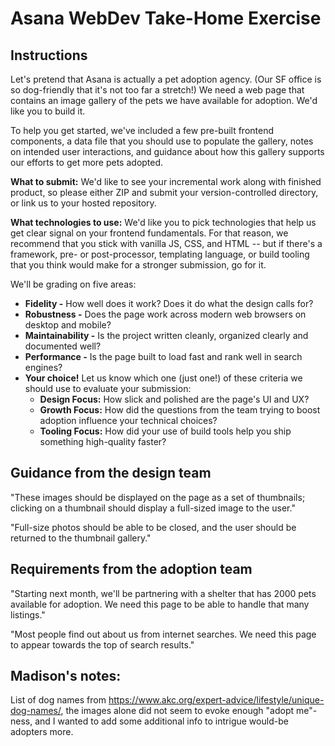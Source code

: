 # Asana WebDev Take-Home Exercise

## Instructions

Let's pretend that Asana is actually a pet adoption agency. (Our SF office is so dog-friendly that it's not too far a stretch!) We need a web page that contains an image gallery of the pets we have available for adoption. We'd like you to build it.

To help you get started, we've included a few pre-built frontend components, a data file that you should use to populate the gallery, notes on intended user interactions, and guidance about how this gallery supports our efforts to get more pets adopted.

**What to submit:** We'd like to see your incremental work along with finished product, so please either ZIP and submit your version-controlled directory, or link us to your hosted repository.

**What technologies to use:** We'd like you to pick technologies that help us get clear signal on your frontend fundamentals. For that reason, we recommend that you stick with vanilla JS, CSS, and HTML -- but if there's a framework, pre- or post-processor, templating language, or build tooling that you think would make for a stronger submission, go for it.

We'll be grading on five areas:
- **Fidelity -** How well does it work? Does it do what the design calls for?
- **Robustness -** Does the page work across modern web browsers on desktop and mobile?
- **Maintainability -** Is the project written cleanly, organized clearly and documented well?
- **Performance -** Is the page built to load fast and rank well in search engines?
- **Your choice!** Let us know which one (just one!) of these criteria we should use to evaluate your submission:
  - **Design Focus:** How slick and polished are the page's UI and UX?
  - **Growth Focus:** How did the questions from the team trying to boost adoption influence your technical choices?
  - **Tooling Focus:** How did your use of build tools help you ship something high-quality faster?

## Guidance from the design team

"These images should be displayed on the page as a set of thumbnails; clicking on a thumbnail should display a full-sized image to the user."

"Full-size photos should be able to be closed, and the user should be returned to the thumbnail gallery."

## Requirements from the adoption team

"Starting next month, we'll be partnering with a shelter that has 2000 pets available for adoption. We need this page to be able to handle that many listings."

"Most people find out about us from internet searches. We need this page to appear towards the top of search results."

## Madison's notes:
List of dog names from https://www.akc.org/expert-advice/lifestyle/unique-dog-names/, the images alone did not seem to evoke enough "adopt me"-ness, and I wanted to add some additional info to intrigue would-be adopters more.

